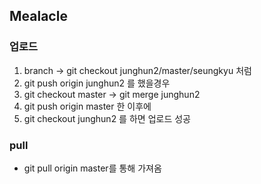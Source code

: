 ## Mealacle

### 업로드
1. branch -> git checkout junghun2/master/seungkyu 처럼
2. git push origin junghun2 를 했을경우
3. git checkout master -> git merge junghun2
4. git push origin master 한 이후에
5. git checkout junghun2 를 하면 업로드 성공

### pull
- git pull origin master를 통해 가져옴
